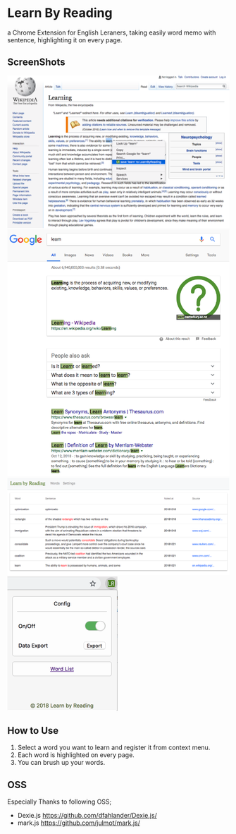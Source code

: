 # Learn By Reading
a Chrome Extension for English Leraners, taking easily word memo with sentence, highlighting it on every page.

## ScreenShots
![Register](https://github.com/ya9do/learnbyreading/blob/images/register.png)
![Highlight](https://github.com/ya9do/learnbyreading/blob/images/highlight.png)
![Brushup](https://github.com/ya9do/learnbyreading/blob/images/brushup.png)
![Config](https://github.com/ya9do/learnbyreading/blob/images/config.png)

## How to Use
1. Select a word you want to learn and register it from context menu.
2. Each word is highlighted on every page.
3. You can brush up your words.

## OSS
Especially Thanks to following OSS;
- Dexie.js 
    https://github.com/dfahlander/Dexie.js/
- mark.js
    https://github.com/julmot/mark.js/
